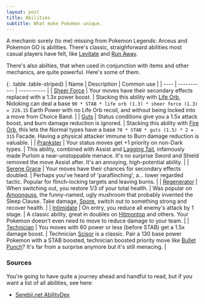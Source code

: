 ```yaml
---
layout: post
title: Abilities
subtitle: What make Pokemon unique.
---
```


A mechanic sorely (to me) missing from Pokemon Legends: Arceus and Pokemon GO is abilities. There's classic, straighforward abilities most casual players have felt, like [Levitate](https://www.serebii.net/abilitydex/levitate.shtml) and [Run Away](https://www.serebii.net/abilitydex/runaway.shtml).

There's also abilties, that when used in conjunction with items and other mechanics, are quite powerful. Here's some of them.

{: .table .table-striped}
| Name | Description | Common use  |
| ---- | ----------- | ----------- |
| [Sheer Force](https://www.serebii.net/abilitydex/sheerforce.shtml) | Your moves have their secondary effects replaced with a 1.3x power boost. | Stacking this ability with [Life Orb](https://www.serebii.net/itemdex/lifeorb.shtml), Nidoking can deal a base `90 * STAB * life orb (1.3) * sheer force (1.3) = 228.15` Earth Power with no Life Orb recoil, and without being locked into a move from Choice Band. |
| [Guts](https://www.serebii.net/abilitydex/guts.shtml) | Status conditions give you a 1.5x attack boost, and burn damage reduction is ignored. | Stacking this ability with [Fire Orb](https://www.serebii.net/itemdex/fireorb.shtml), this lets the Normal types have a base `70 * STAB * guts (1.5) * 2 = 315` Facade. Having a physical attacker immune to Burn damage reduction is valuable. |
| [Prankster](https://www.serebii.net/abilitydex/prankster) | Your status moves get +1 priority on non-Dark types. | This ability, combined with Assist and [Lagging Tail](https://www.serebii.net/itemdex/laggingtail.shtml), infamously made Purloin a near-unstoppable menace. It's no surprise Sword and Shield removed the move Assist after. It's an annoying, high-potential ability. |
| [Serene Grace](https://www.serebii.net/abilitydex/serenegrace.shtml) | Your moves have their chances for secondary effects doubled. | Perhaps you've heard of 'paraflinching', a... lower regarded tactic. Popular for flinch-locking targets and leaving burns. |
| [Regenerator](https://www.serebii.net/abilitydex/regenerator.shtml) | When switching out, you restore 1/3 of your total health. | Was popular on [Amoonguss](https://www.serebii.net/pokedex-swsh/amoonguss), the funny-named, ugly mushroom that probably invented the Sleep Clause. Take damage, [Spore](https://www.serebii.net/attackdex-swsh/spore.shtml), switch out to something strong and recover health. |
| [Intimidate](https://www.serebii.net/abilitydex/intimidate.shtml) | On entry, you reduce all enemy's attack by 1 stage. | A classic ability, great in doubles on [Hitmontop](https://www.serebii.net/pokedex-swsh/hitmontop) and others. Your Pokemon doesn't even need to move to reduce damage to your team. |
| [Technician](https://www.serebii.net/abilitydex/technician.shtml) | You moves with 60 power or less (before STAB) get a 1.5x damage boost. | Technician [Scisor](https://www.serebii.net/pokedex-swsh/scisor) is a classic. Pair a 130 base power Pokemon with a STAB boosted, technician boosted priority move like [Bullet Punch](https://www.serebii.net/attackdex-xy/bulletpunch.shtml)? It's far from a surprise anymore but it's still menacing. |

### Sources

You're going to have quite a journey ahead and handful to read, but if you want a list of all abilities, see here:
- [Serebii.net AbilityDex](https://www.serebii.net/abilitydex/)
